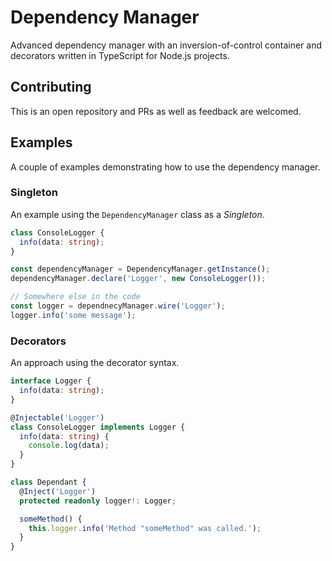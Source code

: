 # Dependency Manager
Advanced dependency manager with an inversion-of-control container and decorators written in TypeScript for Node.js projects.

## Contributing
This is an open repository and PRs as well as feedback are welcomed.

## Examples
A couple of examples demonstrating how to use the dependency manager.

### Singleton
An example using the `DependencyManager` class as a _Singleton_.

```typescript
class ConsoleLogger {
  info(data: string);
}

const dependencyManager = DependencyManager.getInstance();
dependencyManager.declare('Logger', new ConsoleLogger());

// Somewhere else in the code
const logger = dependnecyManager.wire('Logger');
logger.info('some message');
```

### Decorators
An approach using the decorator syntax.

```typescript
interface Logger {
  info(data: string);
}

@Injectable('Logger')
class ConsoleLogger implements Logger {
  info(data: string) {
    console.log(data);
  }
}

class Dependant {
  @Inject('Logger')
  protected readonly logger!: Logger;

  someMethod() {
    this.logger.info('Method "someMethod" was called.');
  }
}
```
